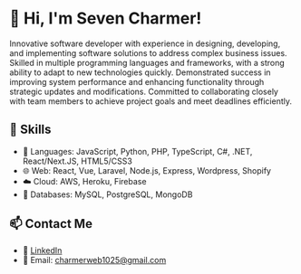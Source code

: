# 👋 Hi, I'm Seven Charmer!
Innovative software developer with experience in designing, developing, and implementing software solutions to address complex business issues. Skilled in multiple programming languages and frameworks, with a strong ability to adapt to new technologies quickly. Demonstrated success in improving system performance and enhancing functionality through strategic updates and modifications. Committed to collaborating closely with team members to achieve project goals and meet deadlines efficiently.

## 🚀 Skills
- 🔧 Languages: JavaScript, Python, PHP, TypeScript, C#, .NET, React/Next.JS, HTML5/CSS3
- 🌐 Web: React, Vue, Laravel, Node.js, Express, Wordpress, Shopify
- ☁️ Cloud: AWS, Heroku, Firebase
- 💾 Databases: MySQL, PostgreSQL, MongoDB


## 📫 Contact Me
- 💼 [LinkedIn](https://linkedin.com/in/your-profile)
- 📧 Email: charmerweb1025@gmail.com

